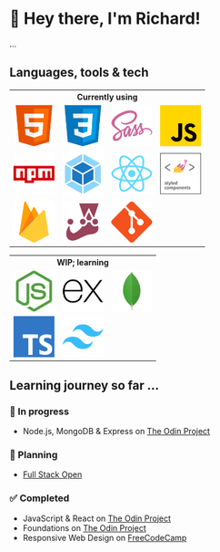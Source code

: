 # 🫡 Hey there, I'm Richard!
...
## Languages, tools & tech
<table>
  <tr>
    <th colspan="4">Currently using</th>
  </tr>
  
  <tr>
    <td align="center" height="72" width="72">
      <img src="./assets/html.png" alt="html5 icon">
    </td>
    <td align="center" height="72" width="72">
      <img src="./assets/css.png" alt="css3 icon">
    </td>
    <td align="center" height="72" width="72">
      <img src="./assets/sass.png" alt="sass icon">
    </td>
    <td align="center" height="72" width="72">
      <img src="./assets/javascript.png" alt="javascript icon">
    </td>
  </tr>
  
  <tr>
    <td align="center" height="72" width="72">
      <img src="./assets/npm.png" alt="npm icon">
    </td>
    <td align="center" height="72" width="72">
      <img src="./assets/webpack.png" alt="webpack icon">
    </td>
    <td align="center" height="72" width="72">
      <img src="./assets/react.png" alt="react icon">
    </td>
    <td align="center" height="72" width="72">
      <img src="./assets/styled-components.png" alt="styled components icon">
    </td>
  </tr>

  <tr>
    <td align="center" height="72" width="72">
      <img src="./assets/firebase.png" alt="firebase icon">
    </td>
    <td align="center" height="72" width="72">
      <img src="./assets/jest.png" alt="jest icon">
    </td>
    <td align="center" height="72" width="72">
      <img src="./assets/git.png" alt="git icon">
    </td>
  </tr>

</table>
<table>
  <tr>
    <th colspan="3">WIP; learning</th>
  </tr>
  <tr>
    <td align="center" height="72" width="72">
      <img src="./assets/nodejs.png" alt="node js icon">
    </td>
    <td align="center" height="72" width="72">
      <img src="./assets/express.png" alt="node js icon">
    </td>
    <td align="center" height="72" width="72">
      <img src="./assets/mongodb.png" alt="node js icon">
    </td>
  </tr>
  <tr>
    <td align="center" height="72" width="72">
      <img src="./assets/typescript.png" alt="typescript icon">
    </td>
    <td align="center" height="72" width="72">
      <img src="./assets/tailwind.png" alt="tailwind icon">
    </td>
  </tr>
</table>

## Learning journey so far ...
### 💬 In progress
* Node.js, MongoDB & Express on [The Odin Project](https://www.theodinproject.com/paths/full-stack-javascript/courses/nodejs)
### 👀 Planning
* [Full Stack Open](https://fullstackopen.com/en/)
### ✅ Completed
* JavaScript & React on [The Odin Project](https://www.theodinproject.com/paths/foundations/courses/foundations)
* Foundations on [The Odin Project](https://www.theodinproject.com/paths/foundations/courses/foundations)
* Responsive Web Design on [FreeCodeCamp](https://www.freecodecamp.org/learn/responsive-web-design/)

